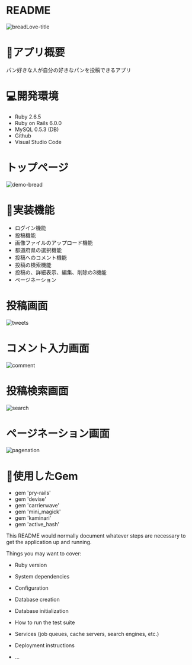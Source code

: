 # README

![breadLove-title](https://user-images.githubusercontent.com/66309248/88990498-11882680-d319-11ea-9250-1df3fa9f08bc.jpeg)

# 🍞アプリ概要
パン好きな人が自分の好きなパンを投稿できるアプリ

# 💻開発環境

- Ruby 2.6.5
- Ruby on Rails 6.0.0
- MySQL 0.5.3 (DB)
- Github
- Visual Studio Code

# トップページ

![demo-bread](https://user-images.githubusercontent.com/66309248/88993328-975ba000-d320-11ea-8ff9-38b4d4cca5fd.gif)

# 🥖実装機能
- ログイン機能
- 投稿機能
- 画像ファイルのアップロード機能
- 都道府県の選択機能
- 投稿へのコメント機能
- 投稿の検索機能
- 投稿の、詳細表示、編集、削除の3機能
- ページネーション

# 投稿画面

![tweets](https://user-images.githubusercontent.com/66309248/88993835-f8d03e80-d321-11ea-8e3e-61f676a1f0a2.gif)

# コメント入力画面

![comment](https://user-images.githubusercontent.com/66309248/88995692-4babf500-d326-11ea-987a-4f80c9c7b2a8.gif)

# 投稿検索画面

![search](https://user-images.githubusercontent.com/66309248/88995748-70a06800-d326-11ea-9e86-bca99362815d.gif)

# ページネーション画面

![pagenation](https://user-images.githubusercontent.com/66309248/88995713-5cf50180-d326-11ea-97d0-23d78bf1ec01.gif)

# 🥐使用したGem
- gem 'pry-rails'
- gem 'devise'
- gem 'carrierwave'
- gem 'mini_magick'
- gem 'kaminari'
- gem 'active_hash'


This README would normally document whatever steps are necessary to get the
application up and running.

Things you may want to cover:

* Ruby version

* System dependencies

* Configuration

* Database creation

* Database initialization

* How to run the test suite

* Services (job queues, cache servers, search engines, etc.)

* Deployment instructions

* ...

